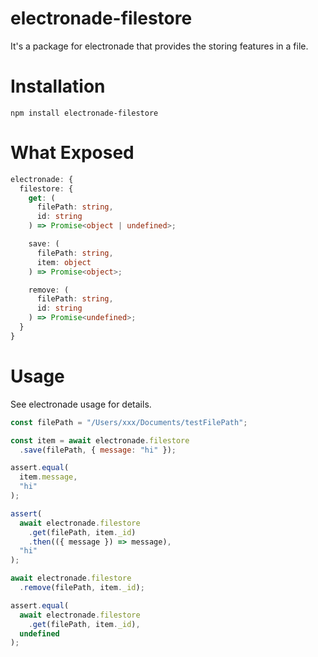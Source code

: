 # electronade-filestore

It's a package for electronade that provides the storing features in a file.

# Installation
``` shell
npm install electronade-filestore
```

# What Exposed
``` typescript
electronade: {
  filestore: {
    get: (
      filePath: string,
      id: string
    ) => Promise<object | undefined>;

    save: (
      filePath: string,
      item: object
    ) => Promise<object>;

    remove: (
      filePath: string,
      id: string
    ) => Promise<undefined>;
  }
}
```

# Usage
See electronade usage for details.

``` javascript
const filePath = "/Users/xxx/Documents/testFilePath";

const item = await electronade.filestore
  .save(filePath, { message: "hi" });

assert.equal(
  item.message,
  "hi"
);

assert(
  await electronade.filestore
    .get(filePath, item._id)
    .then(({ message }) => message),
  "hi"
);

await electronade.filestore
  .remove(filePath, item._id);

assert.equal(
  await electronade.filestore
    .get(filePath, item._id),
  undefined
);

```
